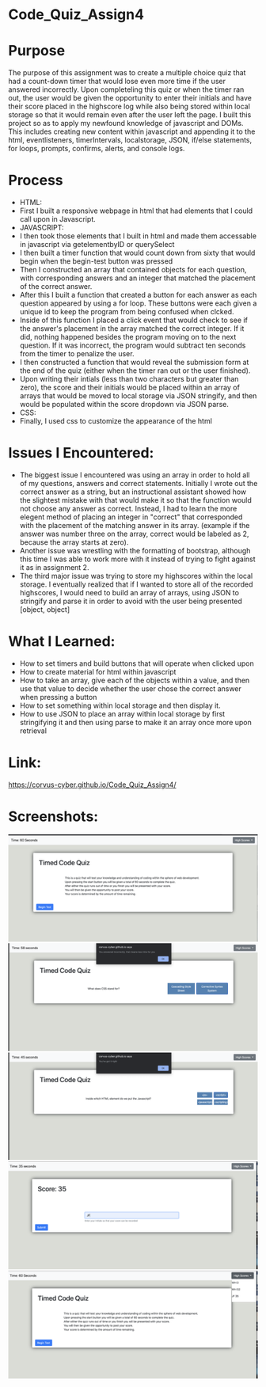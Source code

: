 # Code_Quiz_Assign4

# Purpose 
The purpose of this assignment was to create a multiple choice quiz that had a count-down timer that would lose even more time if the user answered incorrectly. Upon completeling this quiz or when the timer ran out, the user would be given the opportunity to enter their initials and have their score placed in the highscore log while also being stored within local storage so that it would remain even after the user left the page. I built this project so as to apply my newfound knowledge of javascript and DOMs. This includes creating new content within javascript and appending it to the html, eventlisteners, timerIntervals, localstorage, JSON, if/else statements, for loops, prompts, confirms, alerts, and console logs.   

# Process
* HTML:
* First I built a responsive webpage in html that had elements that I could call upon in Javascript.
* JAVASCRIPT: 
* I then took those elements that I built in html and made them accessable in javascript via getelementbyID or querySelect
* I then built a timer function that would count down from sixty that would begin when the begin-test button was pressed
* Then I constructed an array that contained objects for each question, with corresponding answers and an integer that matched the placement of the correct answer.
* After this I built a function that created a button for each answer as each question appeared by using a for loop. These buttons were each given a unique id to keep the program from being confused when clcked.
* Inside of this function I placed a click event that would check to see if the answer's placement in the array matched the correct integer. If it did, nothing happened besides the program moving on to the next question. If it was incorrect, the program would subtract ten seconds from the timer to penalize the user. 
* I then constructed a function that would reveal the submission form at the end of the quiz (either when the timer ran out or the user finished).
* Upon writing their intials (less than two characters but greater than zero), the score and their initials would be placed within an array of arrays that would be moved to local storage via JSON stringify, and then would be populated within the score dropdown via JSON parse. 
* CSS: 
* Finally, I used css to customize the appearance of the html 

# Issues I Encountered:
* The biggest issue I encountered was using an array in order to hold all of my questions, answers and correct statements. Initially I wrote out the correct answer as a string, but an instructional assistant showed how the slightest mistake with that would make it so that the function would not choose any answer as correct. Instead, I had to learn the more elegent method of placing an integer in "correct" that corresponded with the placement of the matching answer in its array. (example if the answer was number three on the array, correct would be labeled as 2, because the array starts at zero).
* Another issue was wrestling with the formatting of bootstrap, although this time I was able to work more with it instead of trying to fight against it as in assignment 2. 
* The third major issue was trying to store my highscores within the local storage. I eventually realized that if I wanted to store all of the recorded highscores, I would need to build an array of arrays, using JSON to stringify and parse it in order to avoid with the user being presented [object, object] 

# What I Learned: 
* How to set timers and build buttons that will operate when clicked upon
* How to create material for html within javascript 
* How to take an array, give each of the objects within a value, and then use that value to decide whether the user chose the correct answer when pressing a button 
* How to set something within local storage and then display it. 
* How to use JSON to place an array within local storage by first stringifying it and then using parse to make it an array once more upon retrieval 

# Link:
https://corvus-cyber.github.io/Code_Quiz_Assign4/


# Screenshots: 
![screenshot of the opening page](./assets/Images/opening-page.png)
![screenshot of the question being answered wrong](./assets/Images/incorrect-screenshot.png)
![screenshot of a question being answered correctly](./assets/Images/correct.png)
![screenshot of the submission form ](./assets/Images/submission-form.png)
![screenshot of the opening page with the score recorded](./assets/Images/recorded-score.png)
